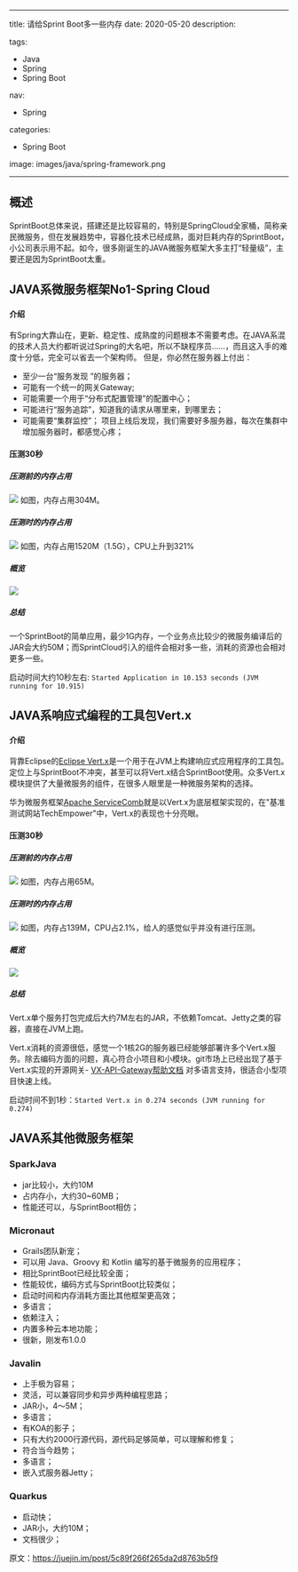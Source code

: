 ----
title: 请给Sprint Boot多一些内存
date: 2020-05-20
description: 

tags:
- Java
- Spring
- Spring Boot

nav:
- Spring

categories:
- Spring Boot

image: images/java/spring-framework.png

----
## 概述

SprintBoot总体来说，搭建还是比较容易的，特别是SpringCloud全家桶，简称亲民微服务，但在发展趋势中，容器化技术已经成熟，面对巨耗内存的SprintBoot，小公司表示用不起。如今，很多刚诞生的JAVA微服务框架大多主打“轻量级”，主要还是因为SprintBoot太重。

## JAVA系微服务框架No1-Spring Cloud

#### 介绍

有Spring大靠山在，更新、稳定性、成熟度的问题根本不需要考虑。在JAVA系混的技术人员大约都听说过Spring的大名吧，所以不缺程序员……，而且这入手的难度十分低，完全可以省去一个架构师。
但是，你必然在服务器上付出：

- 至少一台“服务发现 ”的服务器；
- 可能有一个统一的网关Gateway;
- 可能需要一个用于“分布式配置管理”的配置中心；
- 可能进行“服务追踪”，知道我的请求从哪里来，到哪里去；
- 可能需要“集群监控”；
项目上线后发现，我们需要好多服务器，每次在集群中增加服务器时，都感觉心疼；

#### 压测30秒

##### 压测前的内存占用

![](2020-05-20_请给Sprint%20Boot多一些内存/1.png)
如图，内存占用304M。

##### 压测时的内存占用

![](2020-05-20_请给Sprint%20Boot多一些内存/2.png)
如图，内存占用1520M（1.5G），CPU上升到321%

##### 概览

![](2020-05-20_请给Sprint%20Boot多一些内存/3.png)

##### 总结

一个SprintBoot的简单应用，最少1G内存，一个业务点比较少的微服务编译后的JAR会大约50M；而SprintCloud引入的组件会相对多一些，消耗的资源也会相对更多一些。

启动时间大约10秒左右: `Started Application in 10.153 seconds (JVM running for 10.915)`


## JAVA系响应式编程的工具包Vert.x

#### 介绍

背靠Eclipse的[Eclipse Vert.x](https://vertx.io/)是一个用于在JVM上构建响应式应用程序的工具包。定位上与SprintBoot不冲突，甚至可以将Vert.x结合SprintBoot使用。众多Vert.x模块提供了大量微服务的组件，在很多人眼里是一种微服务架构的选择。

华为微服务框架[Apache ServiceComb](http://servicecomb.apache.org/cn/)就是以Vert.x为底层框架实现的，在"基准测试网站TechEmpower"中，Vert.x的表现也十分亮眼。

#### 压测30秒

##### 压测前的内存占用
![](2020-05-20_请给Sprint%20Boot多一些内存/4.png)
如图，内存占用65M。

##### 压测时的内存占用
![](2020-05-20_请给Sprint%20Boot多一些内存/5.png)
如图，内存占139M，CPU占2.1%，给人的感觉似乎并没有进行压测。

##### 概览

![](2020-05-20_请给Sprint%20Boot多一些内存/6.png)

##### 总结

Vert.x单个服务打包完成后大约7M左右的JAR，不依赖Tomcat、Jetty之类的容器，直接在JVM上跑。

Vert.x消耗的资源很低，感觉一个1核2G的服务器已经能够部署许多个Vert.x服务。除去编码方面的问题，真心符合小项目和小模块。git市场上已经出现了基于Vert.x实现的开源网关- [VX-API-Gateway帮助文档](https://duhua.gitee.io/vx-api-gateway-doc/)
对多语言支持，很适合小型项目快速上线。

启动时间不到1秒：`Started Vert.x in 0.274 seconds (JVM running for 0.274)`

## JAVA系其他微服务框架

### SparkJava

- jar比较小，大约10M
- 占内存小，大约30~60MB；
- 性能还可以，与SprintBoot相仿；

### Micronaut

- Grails团队新宠；
- 可以用 Java、Groovy 和 Kotlin 编写的基于微服务的应用程序；
- 相比SprintBoot已经比较全面；
- 性能较优，编码方式与SprintBoot比较类似；
- 启动时间和内存消耗方面比其他框架更高效；
- 多语言；
- 依赖注入；
- 内置多种云本地功能；
- 很新，刚发布1.0.0

### Javalin

- 上手极为容易；
- 灵活，可以兼容同步和异步两种编程思路；
- JAR小，4～5M；
- 多语言；
- 有KOA的影子；
- 只有大约2000行源代码，源代码足够简单，可以理解和修复；
- 符合当今趋势；
- 多语言；
- 嵌入式服务器Jetty；

### Quarkus

- 启动快；
- JAR小，大约10M；
- 文档很少；

原文：https://juejin.im/post/5c89f266f265da2d8763b5f9
